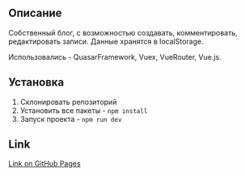 ## Описание

Собственный блог, с возможностью создавать, комментировать, редактировать записи. Данные хранятся в localStorage.

Использовались - QuasarFramework, Vuex, VueRouter, Vue.js.

## Установка

1. Склонировать репозиторий
2. Установить все пакеты - `npm install`
3. Запуск проекта - `npm run dev`

## Link

[Link on GitHub Pages](https://noimanusa.github.io/Test-Blog/)
